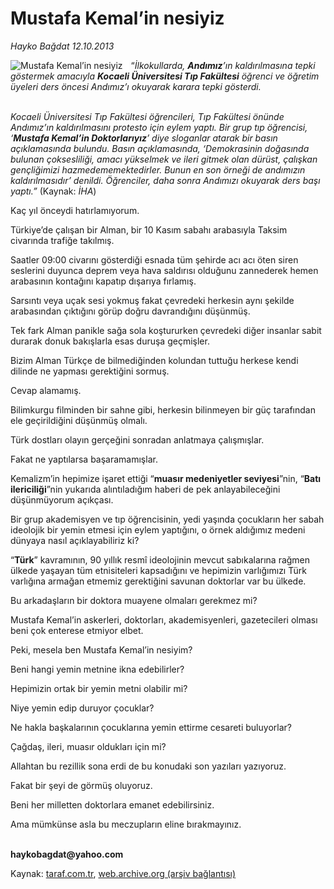 # Mustafa Kemal’in nesiyiz

*Hayko Bağdat 12.10.2013*

<div class="yazi"><img align="left" alt="Mustafa Kemal’in nesiyiz" border="0" src="http://www.taraf.com.tr/fotoraflar/makaleler/mustafa-kemal-in-nesiyiz_5657_orijinal.jpg" style="border-right-width:10px; border-color:#FFFFFF"/><p>“<i>İlkokullarda, <b>Andımız</b>’ın kaldırılmasına tepki göstermek amacıyla <b>Kocaeli Üniversitesi Tıp Fakültesi</b> öğrenci ve öğretim üyeleri ders öncesi Andımız’ı okuyarak karara tepki gösterdi.</i></p>
<p><i><br/>Kocaeli Üniversitesi Tıp Fakültesi öğrencileri, Tıp Fakültesi önünde Andımız’ın kaldırılmasını protesto için eylem yaptı. Bir grup tıp öğrencisi, ‘<b>Mustafa Kemal’in Doktorlarıyız</b>’ diye sloganlar atarak bir basın açıklamasında bulundu. Basın açıklamasında, ‘Demokrasinin doğasında bulunan çoksesliliği, amacı yükselmek ve ileri gitmek olan dürüst, çalışkan gençliğimizi hazmedememektedirler. Bunun en son örneği de andımızın kaldırılmasıdır’ denildi. Öğrenciler, daha sonra Andımızı okuyarak ders başı yaptı.”</i> (Kaynak: <i>İHA</i>)         </p>
<p>Kaç yıl önceydi hatırlamıyorum.</p>
<p>Türkiye’de çalışan bir Alman, bir 10 Kasım sabahı arabasıyla Taksim civarında trafiğe takılmış.</p>
<p>Saatler 09:00 civarını gösterdiği esnada tüm şehirde acı acı öten siren seslerini duyunca deprem veya hava saldırısı olduğunu zannederek hemen arabasının kontağını kapatıp dışarıya fırlamış.</p>
<p>Sarsıntı veya uçak sesi yokmuş fakat çevredeki herkesin aynı şekilde arabasından çıktığını görüp doğru davrandığını düşünmüş.</p>
<p>Tek fark Alman panikle sağa sola koştururken çevredeki diğer insanlar sabit durarak donuk bakışlarla esas duruşa geçmişler.</p>
<p>Bizim Alman Türkçe de bilmediğinden kolundan tuttuğu herkese kendi dilinde ne yapması gerektiğini sormuş.</p>
<p>Cevap alamamış.</p>
<p>Bilimkurgu filminden bir sahne gibi, herkesin bilinmeyen bir güç tarafından ele geçirildiğini düşünmüş olmalı.</p>
<p>Türk dostları olayın gerçeğini sonradan anlatmaya çalışmışlar.</p>
<p>Fakat ne yaptılarsa başaramamışlar.</p>
<p>Kemalizm’in hepimize işaret ettiği “<b>muasır medeniyetler seviyesi</b>”nin, “<b>Batı ilericiliği</b>”nin yukarıda alıntıladığım haberi de pek anlayabileceğini düşünmüyorum açıkçası.</p>
<p>Bir grup akademisyen ve tıp öğrencisinin, yedi yaşında çocukların her sabah ideolojik bir yemin etmesi için eylem yaptığını, o örnek aldığımız medeni dünyaya nasıl açıklayabiliriz ki?</p>
<p>“<b>Türk</b>” kavramının, 90 yıllık resmî ideolojinin mevcut sabıkalarına rağmen ülkede yaşayan tüm etnisiteleri kapsadığını ve hepimizin varlığımızı Türk varlığına armağan etmemiz gerektiğini savunan doktorlar var bu ülkede.</p>
<p>Bu arkadaşların bir doktora muayene olmaları gerekmez mi?</p>
<p>Mustafa Kemal’in askerleri, doktorları, akademisyenleri, gazetecileri olması beni çok enterese etmiyor elbet.</p>
<p>Peki, mesela ben Mustafa Kemal’in nesiyim?</p>
<p>Beni hangi yemin metnine ikna edebilirler?</p>
<p>Hepimizin ortak bir yemin metni olabilir mi?</p>
<p>Niye yemin edip duruyor çocuklar?</p>
<p>Ne hakla başkalarının çocuklarına yemin ettirme cesareti buluyorlar?</p>
<p>Çağdaş, ileri, muasır oldukları için mi?</p>
<p>Allahtan bu rezillik sona erdi de bu konudaki son yazıları yazıyoruz.</p>
<p>Fakat bir şeyi de görmüş oluyoruz.</p>
<p>Beni her milletten doktorlara emanet edebilirsiniz.</p>
<p>Ama mümkünse asla bu meczupların eline bırakmayınız.</p><b>
<p><br/>haykobagdat@yahoo.com</p>
</b>
</div>

Kaynak: [taraf.com.tr](http://www.taraf.com.tr:80/hayko-bagdat/makale-mustafa-kemal-in-nesiyiz.htm), [web.archive.org (arşiv bağlantısı)](http://web.archive.org/web/20131013194154/http://www.taraf.com.tr:80/hayko-bagdat/makale-mustafa-kemal-in-nesiyiz.htm)
